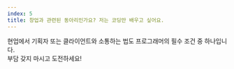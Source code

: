 ```yaml
---
index: 5
title: 창업과 관련된 동아리인가요? 저는 코딩만 배우고 싶어요.
---
```


현업에서 기획자 또는 클라이언트와 소통하는 법도 프로그래머의 필수 조건 중 하나입니다.<br/>
부담 갖지 마시고 도전하세요!
